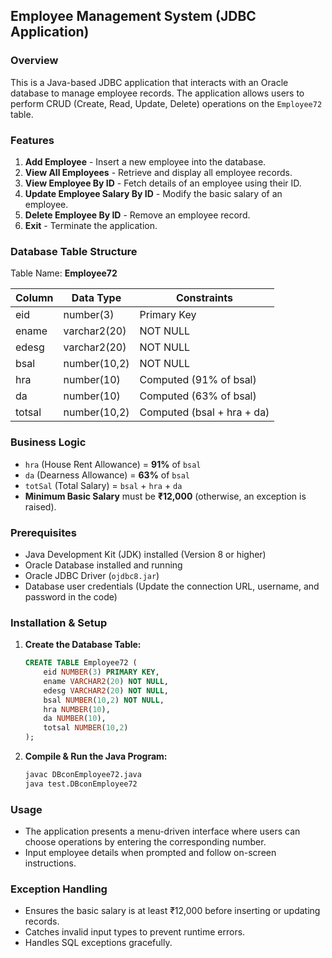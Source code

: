 ## Employee Management System (JDBC Application)

### Overview
This is a Java-based JDBC application that interacts with an Oracle database to manage employee records. The application allows users to perform CRUD (Create, Read, Update, Delete) operations on the `Employee72` table.

### Features
1. **Add Employee** - Insert a new employee into the database.
2. **View All Employees** - Retrieve and display all employee records.
3. **View Employee By ID** - Fetch details of an employee using their ID.
4. **Update Employee Salary By ID** - Modify the basic salary of an employee.
5. **Delete Employee By ID** - Remove an employee record.
6. **Exit** - Terminate the application.

### Database Table Structure
Table Name: **Employee72**

| Column  | Data Type      | Constraints      |
|---------|--------------|----------------|
| eid     | number(3)    | Primary Key    |
| ename   | varchar2(20) | NOT NULL       |
| edesg   | varchar2(20) | NOT NULL       |
| bsal    | number(10,2) | NOT NULL       |
| hra     | number(10)   | Computed (91% of bsal) |
| da      | number(10)   | Computed (63% of bsal) |
| totsal  | number(10,2) | Computed (bsal + hra + da) |

### Business Logic
- `hra` (House Rent Allowance) = **91%** of `bsal`
- `da` (Dearness Allowance) = **63%** of `bsal`
- `totSal` (Total Salary) = `bsal` + `hra` + `da`
- **Minimum Basic Salary** must be **₹12,000** (otherwise, an exception is raised).

### Prerequisites
- Java Development Kit (JDK) installed (Version 8 or higher)
- Oracle Database installed and running
- Oracle JDBC Driver (`ojdbc8.jar`)
- Database user credentials (Update the connection URL, username, and password in the code)

### Installation & Setup
1. **Create the Database Table:**
   ```sql
   CREATE TABLE Employee72 (
       eid NUMBER(3) PRIMARY KEY,
       ename VARCHAR2(20) NOT NULL,
       edesg VARCHAR2(20) NOT NULL,
       bsal NUMBER(10,2) NOT NULL,
       hra NUMBER(10),
       da NUMBER(10),
       totsal NUMBER(10,2)
   );
   ```

2. **Compile & Run the Java Program:**
   ```sh
   javac DBconEmployee72.java
   java test.DBconEmployee72
   ```

### Usage
- The application presents a menu-driven interface where users can choose operations by entering the corresponding number.
- Input employee details when prompted and follow on-screen instructions.

### Exception Handling
- Ensures the basic salary is at least ₹12,000 before inserting or updating records.
- Catches invalid input types to prevent runtime errors.
- Handles SQL exceptions gracefully.
